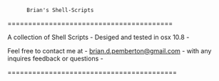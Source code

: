           Brian's Shell-Scripts
========================================

A collection of Shell Scripts - 
Desiged and tested in osx 10.8 -

Feel free to contact me at - 
brian.d.pemberton@gmail.com - 
with any inquires feedback or questions -

=========================================
